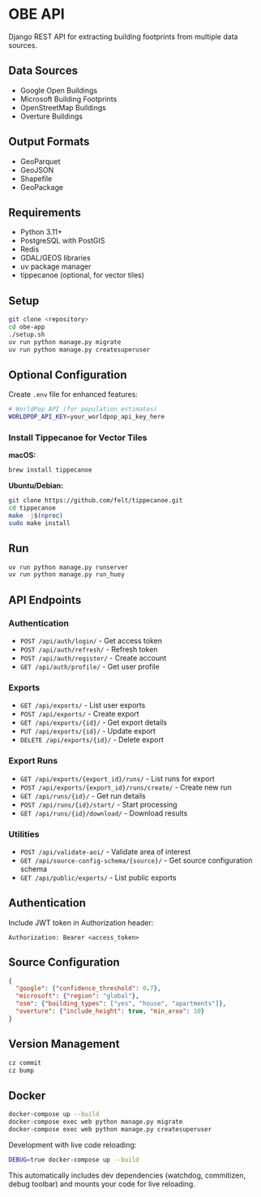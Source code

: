 # OBE API

Django REST API for extracting building footprints from multiple data sources.

## Data Sources

- Google Open Buildings
- Microsoft Building Footprints  
- OpenStreetMap Buildings
- Overture Buildings

## Output Formats

- GeoParquet
- GeoJSON
- Shapefile
- GeoPackage

## Requirements

- Python 3.11+
- PostgreSQL with PostGIS
- Redis
- GDAL/GEOS libraries
- uv package manager
- tippecanoe (optional, for vector tiles)

## Setup

```bash
git clone <repository>
cd obe-app
./setup.sh
uv run python manage.py migrate
uv run python manage.py createsuperuser
```

## Optional Configuration

Create `.env` file for enhanced features:

```bash
# WorldPop API (for population estimates)
WORLDPOP_API_KEY=your_worldpop_api_key_here
```

### Install Tippecanoe for Vector Tiles

**macOS:**
```bash
brew install tippecanoe
```

**Ubuntu/Debian:**
```bash
git clone https://github.com/felt/tippecanoe.git
cd tippecanoe
make -j$(nproc)
sudo make install
```

## Run

```bash
uv run python manage.py runserver
uv run python manage.py run_huey
```

## API Endpoints

### Authentication
- `POST /api/auth/login/` - Get access token
- `POST /api/auth/refresh/` - Refresh token
- `POST /api/auth/register/` - Create account
- `GET /api/auth/profile/` - Get user profile

### Exports
- `GET /api/exports/` - List user exports
- `POST /api/exports/` - Create export
- `GET /api/exports/{id}/` - Get export details
- `PUT /api/exports/{id}/` - Update export
- `DELETE /api/exports/{id}/` - Delete export

### Export Runs
- `GET /api/exports/{export_id}/runs/` - List runs for export
- `POST /api/exports/{export_id}/runs/create/` - Create new run
- `GET /api/runs/{id}/` - Get run details
- `POST /api/runs/{id}/start/` - Start processing
- `GET /api/runs/{id}/download/` - Download results

### Utilities
- `POST /api/validate-aoi/` - Validate area of interest
- `GET /api/source-config-schema/{source}/` - Get source configuration schema
- `GET /api/public/exports/` - List public exports

## Authentication

Include JWT token in Authorization header:
```
Authorization: Bearer <access_token>
```

## Source Configuration

```json
{
  "google": {"confidence_threshold": 0.7},
  "microsoft": {"region": "global"}, 
  "osm": {"building_types": ["yes", "house", "apartments"]},
  "overture": {"include_height": true, "min_area": 10}
}
```

## Version Management

```bash
cz commit
cz bump
```

## Docker

```bash
docker-compose up --build
docker-compose exec web python manage.py migrate
docker-compose exec web python manage.py createsuperuser
```

Development with live code reloading:
```bash
DEBUG=true docker-compose up --build
```
This automatically includes dev dependencies (watchdog, commitizen, debug toolbar) and mounts your code for live reloading.
